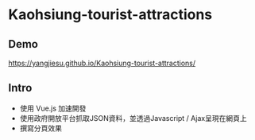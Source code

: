 # Kaohsiung-tourist-attractions

## Demo
https://yangjiesu.github.io/Kaohsiung-tourist-attractions/

## Intro
* 使用 Vue.js 加速開發
* 使用政府開放平台抓取JSON資料，並透過Javascript / Ajax呈現在網頁上
* 撰寫分頁效果
